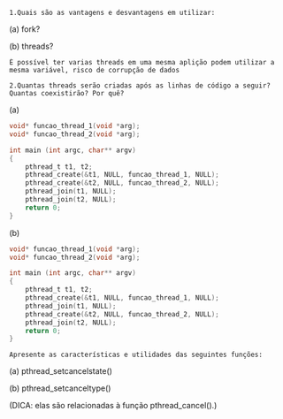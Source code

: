 

    1.Quais são as vantagens e desvantagens em utilizar:

(a) fork?
	
(b) threads?

	É possível ter varias threads em uma mesma aplição podem utilizar a mesma variável, risco de corrupção de dados                                                                                                                                                                                                                                                                                                                                                                                                                                                                                                                      

    2.Quantas threads serão criadas após as linhas de código a seguir? Quantas coexistirão? Por quê?

(a)
```C
void* funcao_thread_1(void *arg);
void* funcao_thread_2(void *arg);

int main (int argc, char** argv)
{
	pthread_t t1, t2;
	pthread_create(&t1, NULL, funcao_thread_1, NULL);
	pthread_create(&t2, NULL, funcao_thread_2, NULL);
	pthread_join(t1, NULL);
	pthread_join(t2, NULL);
	return 0;
}
```
(b)
```C
void* funcao_thread_1(void *arg);
void* funcao_thread_2(void *arg);

int main (int argc, char** argv)
{
	pthread_t t1, t2;
	pthread_create(&t1, NULL, funcao_thread_1, NULL);
	pthread_join(t1, NULL);
	pthread_create(&t2, NULL, funcao_thread_2, NULL);
	pthread_join(t2, NULL);
	return 0;
}
```
    Apresente as características e utilidades das seguintes funções:

(a) pthread_setcancelstate()

(b) pthread_setcanceltype()

(DICA: elas são relacionadas à função pthread_cancel().)

